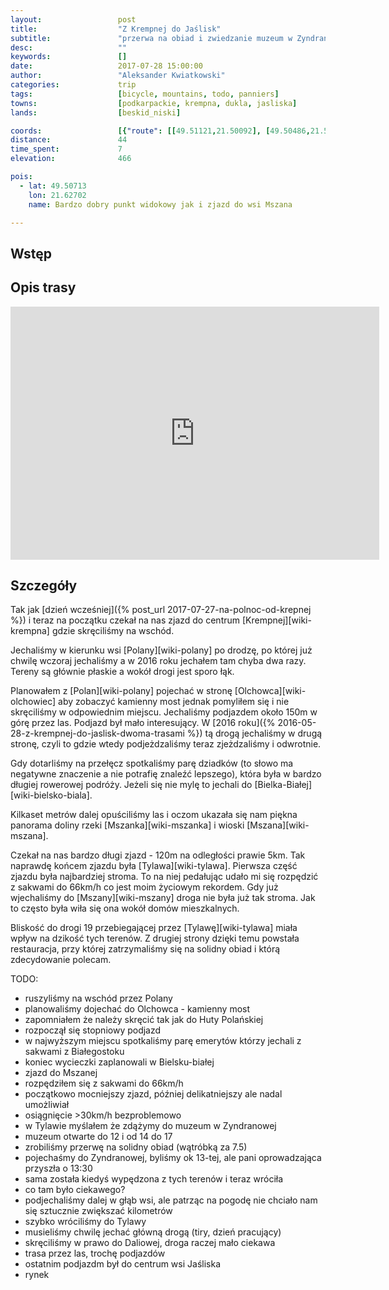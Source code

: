 ```yaml
---
layout:                 post
title:                  "Z Krempnej do Jaślisk"
subtitle:               "przerwa na obiad i zwiedzanie muzeum w Zyndranowej"
desc:                   ""
keywords:               []
date:                   2017-07-28 15:00:00
author:                 "Aleksander Kwiatkowski"
categories:             trip
tags:                   [bicycle, mountains, todo, panniers]
towns:                  [podkarpackie, krempna, dukla, jasliska]
lands:                  [beskid_niski]

coords:                 [{"route": [[49.51121,21.50092], [49.50486,21.53911], [49.49471,21.56606], [49.50051,21.62005], [49.51082,21.62855], [49.48892,21.65310], [49.46689,21.69687], [49.47492,21.70974], [49.46181,21.73670], [49.45439,21.78313], [49.44111,21.80218]], "type": "bicycle"}, {"route": [[49.46745,21.69696], [49.43581,21.71326], [49.42660,21.71567], [49.42258,21.72399]], "type": "bicycle"}]
distance:               44
time_spent:             7
elevation:              466

pois:
  - lat: 49.50713
    lon: 21.62702
    name: Bardzo dobry punkt widokowy jak i zjazd do wsi Mszana

---
```



Wstęp
-----

Opis trasy
----------

<iframe height='405' width='590' frameborder='0' allowtransparency='true' scrolling='no' src='https://www.strava.com/activities/1105793226/embed/10d8b37e7a6a2f24061ee7cc8d8b43092626b260'></iframe>

Szczegóły
---------

Tak jak [dzień wcześniej]({% post_url 2017-07-27-na-polnoc-od-krepnej %})
i teraz na początku czekał na nas zjazd do centrum
[Krempnej][wiki-krempna] gdzie skręciliśmy na wschód.

Jechaliśmy w kierunku wsi [Polany][wiki-polany] po drodzę, po której już
chwilę wczoraj jechaliśmy a w 2016 roku jechałem tam chyba dwa razy. Tereny są
głównie płaskie a wokół drogi jest sporo łąk.

Planowałem z [Polan][wiki-polany] pojechać w stronę [Olchowca][wiki-olchowiec]
aby zobaczyć kamienny most jednak pomyliłem się i nie skręciliśmy
w odpowiednim miejscu. Jechaliśmy podjazdem około 150m w górę przez las.
Podjazd był mało interesujący.
W [2016 roku]({% 2016-05-28-z-krempnej-do-jaslisk-dwoma-trasami %}) tą
drogą jechaliśmy w drugą stronę, czyli to gdzie wtedy podjeżdzaliśmy teraz
zjeżdzaliśmy i odwrotnie.

Gdy dotarliśmy na przełęcz spotkaliśmy parę dziadków (to słowo ma negatywne
znaczenie a nie potrafię znaleźć lepszego), która była w bardzo długiej
rowerowej podróży. Jeżeli się nie mylę to jechali do
[Bielka-Białej][wiki-bielsko-biala].

Kilkaset metrów dalej opuściliśmy las i oczom ukazała się nam
piękna panorama doliny rzeki [Mszanka][wiki-mszanka] i
wioski [Mszana][wiki-mszana].

Czekał na nas bardzo długi zjazd - 120m na odległości prawie 5km.
Tak naprawdę końcem zjazdu była [Tylawa][wiki-tylawa].
Pierwsza część zjazdu była najbardziej stroma. To na niej pedałując udało
mi się rozpędzić z sakwami do 66km/h co jest moim życiowym rekordem.
Gdy już wjechaliśmy do [Mszany][wiki-mszany] droga nie była już tak stroma.
Jak to często była wiła się ona wokół domów mieszkalnych.

Bliskość do drogi 19 przebiegającej przez [Tylawę][wiki-tylawa] miała
wpływ na dzikość tych terenów. Z drugiej strony dzięki temu
powstała restauracja, przy której zatrzymaliśmy się na solidny obiad i
którą zdecydowanie polecam.






TODO:

* ruszyliśmy na wschód przez Polany
* planowaliśmy dojechać do Olchowca - kamienny most
* zapomniałem że należy skręcić tak jak do Huty Polańskiej
* rozpoczął się stopniowy podjazd
* w najwyższym miejscu spotkaliśmy parę emerytów którzy jechali z sakwami z Białegostoku
* koniec wycieczki zaplanowali w Bielsku-białej
* zjazd do Mszanej
* rozpędziłem się z sakwami do 66km/h
* początkowo mocniejszy zjazd, później delikatniejszy ale nadal umożliwiał
* osiągnięcie >30km/h bezproblemowo
* w Tylawie myślałem że zdążymy do muzeum w Zyndranowej
* muzeum otwarte do 12 i od 14 do 17
* zrobiliśmy przerwę na solidny obiad (wątróbką za 7.5)
* pojechaśmy do Zyndranowej, byliśmy ok 13-tej, ale pani oprowadzająca przyszła o 13:30
* sama została kiedyś wypędzona z tych terenów i teraz wróciła
* co tam było ciekawego?
* podjechaliśmy dalej w głąb wsi, ale patrząc na pogodę nie chciało nam się sztucznie zwiększać kilometrów
* szybko wróciliśmy do Tylawy
* musieliśmy chwilę jechać główną drogą (tiry, dzień pracujący)
* skręciliśmy w prawo do Daliowej, droga raczej mało ciekawa
* trasa przez las, trochę podjazdów
* ostatnim podjazdm był do centrum wsi Jaśliska
* rynek
